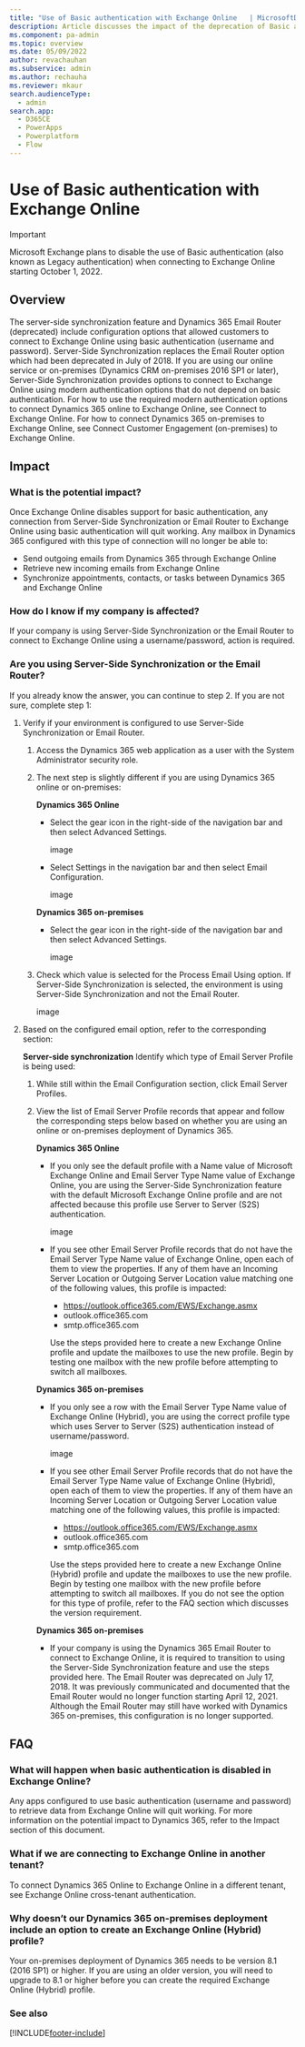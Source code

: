 ```yaml
---
title: "Use of Basic authentication with Exchange Online   | MicrosoftDocs"
description: Article discusses the impact of the deprecation of Basic authentication.
ms.component: pa-admin
ms.topic: overview
ms.date: 05/09/2022
author: revachauhan
ms.subservice: admin
ms.author: rechauha
ms.reviewer: mkaur
search.audienceType: 
  - admin
search.app:
  - D365CE
  - PowerApps
  - Powerplatform
  - Flow
---
```

# Use of Basic authentication with Exchange Online 

> [!IMPORTANT]
> Microsoft Exchange plans to disable the use of Basic authentication (also known as Legacy authentication) when connecting to Exchange Online starting October 1, 2022.  

## Overview

The server-side synchronization feature and Dynamics 365 Email Router (deprecated) include configuration options that allowed customers to connect to Exchange Online using basic authentication (username and password). Server-Side Synchronization replaces the Email Router option which had been deprecated in July of 2018. If you are using our online service or on-premises (Dynamics CRM on-premises 2016 SP1 or later), Server-Side Synchronization provides options to connect to Exchange Online using modern authentication options that do not depend on basic authentication. For how to use the required modern authentication options to connect Dynamics 365 online to Exchange Online, see Connect to Exchange Online. For how to connect Dynamics 365 on-premises to Exchange Online, see Connect Customer Engagement (on-premises) to Exchange Online. 

## Impact

### What is the potential impact?
Once Exchange Online disables support for basic authentication, any connection from Server-Side Synchronization or Email Router to Exchange Online using basic authentication will quit working. Any mailbox in Dynamics 365 configured with this type of connection will no longer be able to: 

- Send outgoing emails from Dynamics 365 through Exchange Online 
- Retrieve new incoming emails from Exchange Online 
- Synchronize appointments, contacts, or tasks between Dynamics 365 and Exchange Online 

### How do I know if my company is affected? 
If your company is using Server-Side Synchronization or the Email Router to connect to Exchange Online using a username/password, action is required.  

### Are you using Server-Side Synchronization or the Email Router? 
If you already know the answer, you can continue to step 2. If you are not sure, complete step 1: 

1. Verify if your environment is configured to use Server-Side Synchronization or Email Router.  
   1. Access the Dynamics 365 web application as a user with the System Administrator security role.  
   2. The next step is slightly different if you are using Dynamics 365 online or on-premises:

      **Dynamics 365 Online**
        - Select the gear icon in the right-side of the navigation bar and then select Advanced Settings.  
        
          image

        - Select Settings in the navigation bar and then select Email Configuration. 

          image

      **Dynamics 365 on-premises**
        - Select the gear icon in the right-side of the navigation bar and then select Advanced Settings.  
        
          image

   3. Check which value is selected for the Process Email Using option. If Server-Side Synchronization is selected, the environment is using Server-Side Synchronization and not the Email Router.

      image

2. Based on the configured email option, refer to the corresponding section:  

   **Server-side synchronization**
   Identify which type of Email Server Profile is being used: 
   1. While still within the Email Configuration section, click Email Server Profiles. 
   2. View the list of Email Server Profile records that appear and follow the corresponding steps below based on whether you are using an online or on-premises deployment of Dynamics 365.

      **Dynamics 365 Online**
        - If you only see the default profile with a Name value of Microsoft Exchange Online and Email Server Type Name value of Exchange Online, you are using the Server-Side Synchronization feature with the default Microsoft Exchange Online profile and are not affected because this profile use Server to Server (S2S) authentication. 
        
          image

        - If you see other Email Server Profile records that do not have the Email Server Type Name value of Exchange Online, open each of them to view the properties. If any of them have an Incoming Server Location or Outgoing Server Location value matching one of the following values, this profile is impacted: 
          - https://outlook.office365.com/EWS/Exchange.asmx 
          - outlook.office365.com 
          - smtp.office365.com

          Use the steps provided here to create a new Exchange Online profile and update the mailboxes to use the new profile. Begin by testing one mailbox with the new profile before attempting to switch all mailboxes.  

      **Dynamics 365 on-premises**
        - If you only see a row with the Email Server Type Name value of Exchange Online (Hybrid), you are using the correct profile type which uses Server to Server (S2S) authentication instead of username/password.
        
          image

        - If you see other Email Server Profile records that do not have the Email Server Type Name value of Exchange Online (Hybrid), open each of them to view the properties. If any of them have an Incoming Server Location or Outgoing Server Location value matching one of the following values, this profile is impacted: 

          - https://outlook.office365.com/EWS/Exchange.asmx 
          - outlook.office365.com 
          - smtp.office365.com

          Use the steps provided here to create a new Exchange Online (Hybrid) profile and update the mailboxes to use the new profile. Begin by testing one mailbox with the new profile before attempting to switch all mailboxes. If you do not see the option for this type of profile, refer to the FAQ section which discusses the version requirement. 

      **Dynamics 365 on-premises**
        - If your company is using the Dynamics 365 Email Router to connect to Exchange Online, it is required to transition to using the Server-Side Synchronization feature and use the steps provided here. The Email Router was deprecated on July 17, 2018. It was previously communicated and documented that the Email Router would no longer function starting April 12, 2021. Although the Email Router may still have worked with Dynamics 365 on-premises, this configuration is no longer supported. 

## FAQ

### What will happen when basic authentication is disabled in Exchange Online? 
Any apps configured to use basic authentication (username and password) to retrieve data from Exchange Online will quit working. For more information on the potential impact to Dynamics 365, refer to the Impact section of this document. 

### What if we are connecting to Exchange Online in another tenant? 
To connect Dynamics 365 Online to Exchange Online in a different tenant, see Exchange Online cross-tenant authentication.  

### Why doesn’t our Dynamics 365 on-premises deployment include an option to create an Exchange Online (Hybrid) profile? 
Your on-premises deployment of Dynamics 365 needs to be version 8.1 (2016 SP1) or higher. If you are using an older version, you will need to upgrade to 8.1 or higher before you can create the required Exchange Online (Hybrid) profile. 

### See also






[!INCLUDE[footer-include](../includes/footer-banner.md)]





